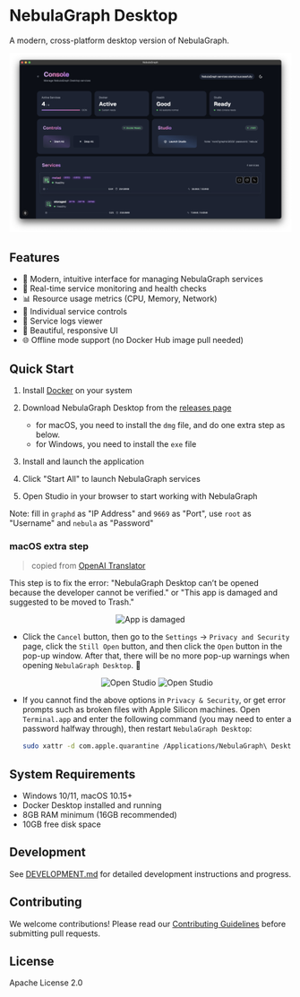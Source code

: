 # NebulaGraph Desktop

A modern, cross-platform desktop version of NebulaGraph.

![NebulaGraph Desktop](./assets/screenshot.png)

## Features

- 🚀 Modern, intuitive interface for managing NebulaGraph services
- 🔄 Real-time service monitoring and health checks
- 📊 Resource usage metrics (CPU, Memory, Network)
- 🔧 Individual service controls
- 📝 Service logs viewer
- 🎨 Beautiful, responsive UI
- 🌐 Offline mode support (no Docker Hub image pull needed)

## Quick Start

1. Install [Docker](https://www.docker.com/get-started) on your system

2. Download NebulaGraph Desktop from the [releases page](https://github.com/wey-gu/nebulagraph-desktop/releases)

    - for macOS, you need to install the `dmg` file, and do one extra step as below.
    - for Windows, you need to install the `exe` file

3. Install and launch the application

4. Click "Start All" to launch NebulaGraph services

5. Open Studio in your browser to start working with NebulaGraph

Note: fill in `graphd` as "IP Address" and `9669` as "Port", use `root` as "Username" and `nebula` as "Password"

### macOS extra step

> copied from [OpenAI Translator](https://github.com/openai-translator/openai-translator/)

This step is to fix the error: "NebulaGraph Desktop can’t be opened because the developer cannot be verified." or "This app is damaged and suggested to be moved to Trash."

<p align="center">
    <img alt="App is damaged" width="300" src="https://user-images.githubusercontent.com/1206493/223916804-45ce3f34-6a4a-4baf-a0c1-4ab5c54c521f.png" />
</p>

- Click the `Cancel` button, then go to the `Settings` -> `Privacy and Security` page, click the `Still Open` button, and then click the `Open` button in the pop-up window. After that, there will be no more pop-up warnings when opening `NebulaGraph Desktop`. 🎉
    <p align="center">
        <img alt="Open Studio" width="500" src="https://user-images.githubusercontent.com/1206493/223916970-9c99f15e-cf61-4770-b92d-4a78f980bb26.png" /> <img alt="Open Studio" width="200" src="https://user-images.githubusercontent.com/1206493/223917449-ed1ac19f-c43d-4b13-9888-79ba46ceb862.png" />
    </p>

- If you cannot find the above options in `Privacy & Security`, or get error prompts such as broken files with Apple Silicon machines. Open `Terminal.app` and enter the following command (you may need to enter a password halfway through), then restart `NebulaGraph Desktop`:

    ```sh
    sudo xattr -d com.apple.quarantine /Applications/NebulaGraph\ Desktop.app
    ```

## System Requirements

- Windows 10/11, macOS 10.15+
- Docker Desktop installed and running
- 8GB RAM minimum (16GB recommended)
- 10GB free disk space

## Development

See [DEVELOPMENT.md](./DEVELOPMENT.md) for detailed development instructions and progress.

## Contributing

We welcome contributions! Please read our [Contributing Guidelines](./CONTRIBUTING.md) before submitting pull requests.

## License

Apache License 2.0
